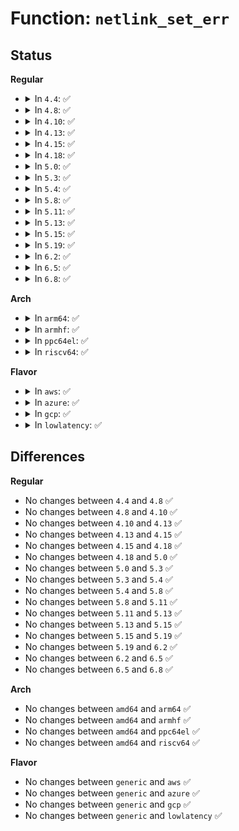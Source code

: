 # Function: <code>netlink_set_err</code>

## Status
<b>Regular</b>
<ul>
<li>
<details>
<summary>In <code>4.4</code>: ✅</summary>

```c
int netlink_set_err(struct sock *ssk, u32 portid, u32 group, int code);
```

**Collision:** Unique Global

**Inline:** No

**Transformation:** False

**Instances:**

```
In net/netlink/af_netlink.c (ffffffff8174a1d0)
Location: net/netlink/af_netlink.c:2178
Inline: False
Direct callers:
  - net/core/rtnetlink.c:rtnl_bridge_notify
  - net/core/rtnetlink.c:rtnl_fdb_notify
  - net/core/rtnetlink.c:rtmsg_ifinfo_build_skb
```
**Symbols:**

```
ffffffff8174a1d0-ffffffff8174a2e2: netlink_set_err (STB_GLOBAL)
```
</details>
</li>
<li>
<details>
<summary>In <code>4.8</code>: ✅</summary>

```c
int netlink_set_err(struct sock *ssk, u32 portid, u32 group, int code);
```

**Collision:** Unique Global

**Inline:** No

**Transformation:** False

**Instances:**

```
In net/netlink/af_netlink.c (ffffffff817b70f0)
Location: net/netlink/af_netlink.c:1485
Inline: False
Direct callers:
  - net/core/rtnetlink.c:rtnl_bridge_notify
  - net/core/rtnetlink.c:rtnl_fdb_notify
  - net/core/rtnetlink.c:rtmsg_ifinfo_build_skb
```
**Symbols:**

```
ffffffff817b70f0-ffffffff817b71f1: netlink_set_err (STB_GLOBAL)
```
</details>
</li>
<li>
<details>
<summary>In <code>4.10</code>: ✅</summary>

```c
int netlink_set_err(struct sock *ssk, u32 portid, u32 group, int code);
```

**Collision:** Unique Global

**Inline:** No

**Transformation:** False

**Instances:**

```
In net/netlink/af_netlink.c (ffffffff817e6b70)
Location: net/netlink/af_netlink.c:1502
Inline: False
Direct callers:
  - net/core/rtnetlink.c:rtnl_bridge_notify
  - net/core/rtnetlink.c:rtnl_fdb_notify
  - net/core/rtnetlink.c:rtmsg_ifinfo_build_skb
```
**Symbols:**

```
ffffffff817e6b70-ffffffff817e6c71: netlink_set_err (STB_GLOBAL)
```
</details>
</li>
<li>
<details>
<summary>In <code>4.13</code>: ✅</summary>

```c
int netlink_set_err(struct sock *ssk, u32 portid, u32 group, int code);
```

**Collision:** Unique Global

**Inline:** No

**Transformation:** False

**Instances:**

```
In net/netlink/af_netlink.c (ffffffff81806970)
Location: net/netlink/af_netlink.c:1537
Inline: False
Direct callers:
  - net/core/rtnetlink.c:rtnl_bridge_notify
  - net/core/rtnetlink.c:rtnl_fdb_notify
  - net/core/rtnetlink.c:rtmsg_ifinfo_build_skb
```
**Symbols:**

```
ffffffff81806970-ffffffff81806a5e: netlink_set_err (STB_GLOBAL)
```
</details>
</li>
<li>
<details>
<summary>In <code>4.15</code>: ✅</summary>

```c
int netlink_set_err(struct sock *ssk, u32 portid, u32 group, int code);
```

**Collision:** Unique Global

**Inline:** No

**Transformation:** False

**Instances:**

```
In net/netlink/af_netlink.c (ffffffff81885640)
Location: net/netlink/af_netlink.c:1550
Inline: False
Direct callers:
  - net/core/rtnetlink.c:rtnl_bridge_notify
  - net/core/rtnetlink.c:rtnl_fdb_notify
  - net/core/rtnetlink.c:rtmsg_ifinfo_build_skb
```
**Symbols:**

```
ffffffff81885640-ffffffff81885734: netlink_set_err (STB_GLOBAL)
```
</details>
</li>
<li>
<details>
<summary>In <code>4.18</code>: ✅</summary>

```c
int netlink_set_err(struct sock *ssk, u32 portid, u32 group, int code);
```

**Collision:** Unique Global

**Inline:** No

**Transformation:** False

**Instances:**

```
In net/netlink/af_netlink.c (ffffffff818d8fe0)
Location: net/netlink/af_netlink.c:1589
Inline: False
Direct callers:
  - net/core/rtnetlink.c:rtnl_bridge_notify
  - net/core/rtnetlink.c:rtnl_fdb_notify
  - net/core/rtnetlink.c:rtmsg_ifinfo_build_skb
```
**Symbols:**

```
ffffffff818d8fe0-ffffffff818d90d4: netlink_set_err (STB_GLOBAL)
```
</details>
</li>
<li>
<details>
<summary>In <code>5.0</code>: ✅</summary>

```c
int netlink_set_err(struct sock *ssk, u32 portid, u32 group, int code);
```

**Collision:** Unique Global

**Inline:** No

**Transformation:** False

**Instances:**

```
In net/netlink/af_netlink.c (ffffffff819057d0)
Location: net/netlink/af_netlink.c:1582
Inline: False
Direct callers:
  - net/core/rtnetlink.c:rtnl_bridge_notify
  - net/core/rtnetlink.c:rtnl_fdb_notify
  - net/core/rtnetlink.c:rtmsg_ifinfo_build_skb
```
**Symbols:**

```
ffffffff819057d0-ffffffff819058c4: netlink_set_err (STB_GLOBAL)
```
</details>
</li>
<li>
<details>
<summary>In <code>5.3</code>: ✅</summary>

```c
int netlink_set_err(struct sock *ssk, u32 portid, u32 group, int code);
```

**Collision:** Unique Global

**Inline:** No

**Transformation:** False

**Instances:**

```
In net/netlink/af_netlink.c (ffffffff81966a00)
Location: net/netlink/af_netlink.c:1582
Inline: False
Direct callers:
  - net/core/rtnetlink.c:rtnl_bridge_notify
  - net/core/rtnetlink.c:rtnl_fdb_notify
  - net/core/rtnetlink.c:rtmsg_ifinfo_build_skb
```
**Symbols:**

```
ffffffff81966a00-ffffffff81966afe: netlink_set_err (STB_GLOBAL)
```
</details>
</li>
<li>
<details>
<summary>In <code>5.4</code>: ✅</summary>

```c
int netlink_set_err(struct sock *ssk, u32 portid, u32 group, int code);
```

**Collision:** Unique Global

**Inline:** No

**Transformation:** False

**Instances:**

```
In net/netlink/af_netlink.c (ffffffff8199d480)
Location: net/netlink/af_netlink.c:1583
Inline: False
Direct callers:
  - net/core/rtnetlink.c:rtnl_bridge_notify
  - net/core/rtnetlink.c:rtnl_fdb_notify
  - net/core/rtnetlink.c:rtmsg_ifinfo_build_skb
```
**Symbols:**

```
ffffffff8199d480-ffffffff8199d57e: netlink_set_err (STB_GLOBAL)
```
</details>
</li>
<li>
<details>
<summary>In <code>5.8</code>: ✅</summary>

```c
int netlink_set_err(struct sock *ssk, u32 portid, u32 group, int code);
```

**Collision:** Unique Global

**Inline:** No

**Transformation:** False

**Instances:**

```
In net/netlink/af_netlink.c (ffffffff81a77460)
Location: net/netlink/af_netlink.c:1583
Inline: False
Direct callers:
  - net/core/rtnetlink.c:rtnl_bridge_notify
  - net/core/rtnetlink.c:rtnl_fdb_notify
  - net/core/rtnetlink.c:rtmsg_ifinfo_build_skb
```
**Symbols:**

```
ffffffff81a77460-ffffffff81a7755e: netlink_set_err (STB_GLOBAL)
```
</details>
</li>
<li>
<details>
<summary>In <code>5.11</code>: ✅</summary>

```c
int netlink_set_err(struct sock *ssk, u32 portid, u32 group, int code);
```

**Collision:** Unique Global

**Inline:** No

**Transformation:** False

**Instances:**

```
In net/netlink/af_netlink.c (ffffffff81a801c0)
Location: net/netlink/af_netlink.c:1584
Inline: False
Direct callers:
  - net/core/rtnetlink.c:rtnl_bridge_notify
  - net/core/rtnetlink.c:rtnl_fdb_notify
  - net/core/rtnetlink.c:rtmsg_ifinfo_build_skb
```
**Symbols:**

```
ffffffff81a801c0-ffffffff81a802be: netlink_set_err (STB_GLOBAL)
```
</details>
</li>
<li>
<details>
<summary>In <code>5.13</code>: ✅</summary>

```c
int netlink_set_err(struct sock *ssk, u32 portid, u32 group, int code);
```

**Collision:** Unique Global

**Inline:** No

**Transformation:** False

**Instances:**

```
In net/netlink/af_netlink.c (ffffffff81a68e30)
Location: net/netlink/af_netlink.c:1594
Inline: False
Direct callers:
  - net/core/rtnetlink.c:rtnl_bridge_notify
  - net/core/rtnetlink.c:rtnl_fdb_notify
  - net/core/rtnetlink.c:rtmsg_ifinfo_build_skb
```
**Symbols:**

```
ffffffff81a68e30-ffffffff81a68f2e: netlink_set_err (STB_GLOBAL)
```
</details>
</li>
<li>
<details>
<summary>In <code>5.15</code>: ✅</summary>

```c
int netlink_set_err(struct sock *ssk, u32 portid, u32 group, int code);
```

**Collision:** Unique Global

**Inline:** No

**Transformation:** False

**Instances:**

```
In net/netlink/af_netlink.c (ffffffff81b22400)
Location: net/netlink/af_netlink.c:1599
Inline: False
Direct callers:
  - net/core/rtnetlink.c:rtnl_bridge_notify
  - net/core/rtnetlink.c:rtnl_fdb_notify
  - net/core/rtnetlink.c:rtmsg_ifinfo_build_skb
```
**Symbols:**

```
ffffffff81b22400-ffffffff81b224f4: netlink_set_err (STB_GLOBAL)
```
</details>
</li>
<li>
<details>
<summary>In <code>5.19</code>: ✅</summary>

```c
int netlink_set_err(struct sock *ssk, u32 portid, u32 group, int code);
```

**Collision:** Unique Global

**Inline:** No

**Transformation:** False

**Instances:**

```
In net/netlink/af_netlink.c (ffffffff81ca9f90)
Location: net/netlink/af_netlink.c:1580
Inline: False
Direct callers:
  - net/core/rtnetlink.c:rtnl_offload_xstats_notify
  - net/core/rtnetlink.c:rtnl_bridge_notify
  - net/core/rtnetlink.c:rtnl_fdb_notify
  - net/core/rtnetlink.c:rtmsg_ifinfo_build_skb
```
**Symbols:**

```
ffffffff81ca9f90-ffffffff81caa0a4: netlink_set_err (STB_GLOBAL)
```
</details>
</li>
<li>
<details>
<summary>In <code>6.2</code>: ✅</summary>

```c
int netlink_set_err(struct sock *ssk, u32 portid, u32 group, int code);
```

**Collision:** Unique Global

**Inline:** No

**Transformation:** False

**Instances:**

```
In net/netlink/af_netlink.c (ffffffff81e67030)
Location: net/netlink/af_netlink.c:1600
Inline: False
Direct callers:
  - net/core/rtnetlink.c:rtnl_offload_xstats_notify
  - net/core/rtnetlink.c:rtnl_bridge_notify
  - net/core/rtnetlink.c:rtnl_fdb_notify
  - net/core/rtnetlink.c:rtmsg_ifinfo_build_skb
```
**Symbols:**

```
ffffffff81e67030-ffffffff81e67144: netlink_set_err (STB_GLOBAL)
```
</details>
</li>
<li>
<details>
<summary>In <code>6.5</code>: ✅</summary>

```c
int netlink_set_err(struct sock *ssk, u32 portid, u32 group, int code);
```

**Collision:** Unique Global

**Inline:** No

**Transformation:** False

**Instances:**

```
In net/netlink/af_netlink.c (ffffffff81ec2df0)
Location: net/netlink/af_netlink.c:1600
Inline: False
Direct callers:
  - net/core/rtnetlink.c:rtnl_offload_xstats_notify
  - net/core/rtnetlink.c:rtnl_bridge_notify
  - net/core/rtnetlink.c:rtnl_fdb_notify
  - net/core/rtnetlink.c:rtmsg_ifinfo_build_skb
```
**Symbols:**

```
ffffffff81ec2df0-ffffffff81ec2efa: netlink_set_err (STB_GLOBAL)
```
</details>
</li>
<li>
<details>
<summary>In <code>6.8</code>: ✅</summary>

```c
int netlink_set_err(struct sock *ssk, u32 portid, u32 group, int code);
```

**Collision:** Unique Global

**Inline:** No

**Transformation:** False

**Instances:**

```
In net/netlink/af_netlink.c (ffffffff81f861d0)
Location: net/netlink/af_netlink.c:1622
Inline: False
Direct callers:
  - net/core/rtnetlink.c:rtnl_offload_xstats_notify
  - net/core/rtnetlink.c:rtnl_bridge_notify
  - net/core/rtnetlink.c:rtnl_fdb_notify
  - net/core/rtnetlink.c:rtmsg_ifinfo_build_skb
```
**Symbols:**

```
ffffffff81f861d0-ffffffff81f862dc: netlink_set_err (STB_GLOBAL)
```
</details>
</li>
</ul>
<b>Arch</b>
<ul>
<li>
<details>
<summary>In <code>arm64</code>: ✅</summary>

```c
int netlink_set_err(struct sock *ssk, u32 portid, u32 group, int code);
```

**Collision:** Unique Global

**Inline:** No

**Transformation:** False

**Instances:**

```
In net/netlink/af_netlink.c (ffff800010c4bc88)
Location: net/netlink/af_netlink.c:1583
Inline: False
Direct callers:
  - net/core/rtnetlink.c:rtnl_bridge_notify
  - net/core/rtnetlink.c:rtnl_fdb_notify
  - net/core/rtnetlink.c:rtmsg_ifinfo_build_skb
```
**Symbols:**

```
ffff800010c4bc88-ffff800010c4be34: netlink_set_err (STB_GLOBAL)
```
</details>
</li>
<li>
<details>
<summary>In <code>armhf</code>: ✅</summary>

```c
int netlink_set_err(struct sock *ssk, u32 portid, u32 group, int code);
```

**Collision:** Unique Global

**Inline:** No

**Transformation:** False

**Instances:**

```
In net/netlink/af_netlink.c (c0d5c878)
Location: net/netlink/af_netlink.c:1583
Inline: False
Direct callers:
  - net/core/rtnetlink.c:rtnl_bridge_notify
  - net/core/rtnetlink.c:rtnl_fdb_notify
  - net/core/rtnetlink.c:rtmsg_ifinfo_build_skb
```
**Symbols:**

```
c0d5c878-c0d5c9cc: netlink_set_err (STB_GLOBAL)
```
</details>
</li>
<li>
<details>
<summary>In <code>ppc64el</code>: ✅</summary>

```c
int netlink_set_err(struct sock *ssk, u32 portid, u32 group, int code);
```

**Collision:** Unique Global

**Inline:** No

**Transformation:** False

**Instances:**

```
In net/netlink/af_netlink.c (c000000000d48540)
Location: net/netlink/af_netlink.c:1583
Inline: False
Direct callers:
  - net/core/rtnetlink.c:rtnl_bridge_notify
  - net/core/rtnetlink.c:rtnl_fdb_notify
  - net/core/rtnetlink.c:rtmsg_ifinfo_build_skb
```
**Symbols:**

```
c000000000d48540-c000000000d48718: netlink_set_err (STB_GLOBAL)
```
</details>
</li>
<li>
<details>
<summary>In <code>riscv64</code>: ✅</summary>

```c
int netlink_set_err(struct sock *ssk, u32 portid, u32 group, int code);
```

**Collision:** Unique Global

**Inline:** No

**Transformation:** False

**Instances:**

```
In net/netlink/af_netlink.c (ffffffe0007b7a38)
Location: net/netlink/af_netlink.c:1583
Inline: False
Direct callers:
  - net/core/rtnetlink.c:rtnl_bridge_notify
  - net/core/rtnetlink.c:rtnl_fdb_notify
  - net/core/rtnetlink.c:rtmsg_ifinfo_build_skb
```
**Symbols:**

```
ffffffe0007b7a38-ffffffe0007b7b3c: netlink_set_err (STB_GLOBAL)
```
</details>
</li>
</ul>
<b>Flavor</b>
<ul>
<li>
<details>
<summary>In <code>aws</code>: ✅</summary>

```c
int netlink_set_err(struct sock *ssk, u32 portid, u32 group, int code);
```

**Collision:** Unique Global

**Inline:** No

**Transformation:** False

**Instances:**

```
In net/netlink/af_netlink.c (ffffffff8193d2f0)
Location: net/netlink/af_netlink.c:1583
Inline: False
Direct callers:
  - net/core/rtnetlink.c:rtnl_bridge_notify
  - net/core/rtnetlink.c:rtnl_fdb_notify
  - net/core/rtnetlink.c:rtmsg_ifinfo_build_skb
```
**Symbols:**

```
ffffffff8193d2f0-ffffffff8193d3ee: netlink_set_err (STB_GLOBAL)
```
</details>
</li>
<li>
<details>
<summary>In <code>azure</code>: ✅</summary>

```c
int netlink_set_err(struct sock *ssk, u32 portid, u32 group, int code);
```

**Collision:** Unique Global

**Inline:** No

**Transformation:** False

**Instances:**

```
In net/netlink/af_netlink.c (ffffffff818f6df0)
Location: net/netlink/af_netlink.c:1583
Inline: False
Direct callers:
  - net/core/rtnetlink.c:rtnl_bridge_notify
  - net/core/rtnetlink.c:rtnl_fdb_notify
  - net/core/rtnetlink.c:rtmsg_ifinfo_build_skb
```
**Symbols:**

```
ffffffff818f6df0-ffffffff818f6eee: netlink_set_err (STB_GLOBAL)
```
</details>
</li>
<li>
<details>
<summary>In <code>gcp</code>: ✅</summary>

```c
int netlink_set_err(struct sock *ssk, u32 portid, u32 group, int code);
```

**Collision:** Unique Global

**Inline:** No

**Transformation:** False

**Instances:**

```
In net/netlink/af_netlink.c (ffffffff8198e480)
Location: net/netlink/af_netlink.c:1583
Inline: False
Direct callers:
  - net/core/rtnetlink.c:rtnl_bridge_notify
  - net/core/rtnetlink.c:rtnl_fdb_notify
  - net/core/rtnetlink.c:rtmsg_ifinfo_build_skb
  - net/netfilter/nfnetlink.c:nfnetlink_set_err
```
**Symbols:**

```
ffffffff8198e480-ffffffff8198e57e: netlink_set_err (STB_GLOBAL)
```
</details>
</li>
<li>
<details>
<summary>In <code>lowlatency</code>: ✅</summary>

```c
int netlink_set_err(struct sock *ssk, u32 portid, u32 group, int code);
```

**Collision:** Unique Global

**Inline:** No

**Transformation:** False

**Instances:**

```
In net/netlink/af_netlink.c (ffffffff819b0d30)
Location: net/netlink/af_netlink.c:1583
Inline: False
Direct callers:
  - net/core/rtnetlink.c:rtnl_bridge_notify
  - net/core/rtnetlink.c:rtnl_fdb_notify
  - net/core/rtnetlink.c:rtmsg_ifinfo_build_skb
```
**Symbols:**

```
ffffffff819b0d30-ffffffff819b0e24: netlink_set_err (STB_GLOBAL)
```
</details>
</li>
</ul>

## Differences
<b>Regular</b>
<ul>
<li>
No changes between <code>4.4</code> and <code>4.8</code> ✅
</li>
<li>
No changes between <code>4.8</code> and <code>4.10</code> ✅
</li>
<li>
No changes between <code>4.10</code> and <code>4.13</code> ✅
</li>
<li>
No changes between <code>4.13</code> and <code>4.15</code> ✅
</li>
<li>
No changes between <code>4.15</code> and <code>4.18</code> ✅
</li>
<li>
No changes between <code>4.18</code> and <code>5.0</code> ✅
</li>
<li>
No changes between <code>5.0</code> and <code>5.3</code> ✅
</li>
<li>
No changes between <code>5.3</code> and <code>5.4</code> ✅
</li>
<li>
No changes between <code>5.4</code> and <code>5.8</code> ✅
</li>
<li>
No changes between <code>5.8</code> and <code>5.11</code> ✅
</li>
<li>
No changes between <code>5.11</code> and <code>5.13</code> ✅
</li>
<li>
No changes between <code>5.13</code> and <code>5.15</code> ✅
</li>
<li>
No changes between <code>5.15</code> and <code>5.19</code> ✅
</li>
<li>
No changes between <code>5.19</code> and <code>6.2</code> ✅
</li>
<li>
No changes between <code>6.2</code> and <code>6.5</code> ✅
</li>
<li>
No changes between <code>6.5</code> and <code>6.8</code> ✅
</li>
</ul>
<b>Arch</b>
<ul>
<li>
No changes between <code>amd64</code> and <code>arm64</code> ✅
</li>
<li>
No changes between <code>amd64</code> and <code>armhf</code> ✅
</li>
<li>
No changes between <code>amd64</code> and <code>ppc64el</code> ✅
</li>
<li>
No changes between <code>amd64</code> and <code>riscv64</code> ✅
</li>
</ul>
<b>Flavor</b>
<ul>
<li>
No changes between <code>generic</code> and <code>aws</code> ✅
</li>
<li>
No changes between <code>generic</code> and <code>azure</code> ✅
</li>
<li>
No changes between <code>generic</code> and <code>gcp</code> ✅
</li>
<li>
No changes between <code>generic</code> and <code>lowlatency</code> ✅
</li>
</ul>
